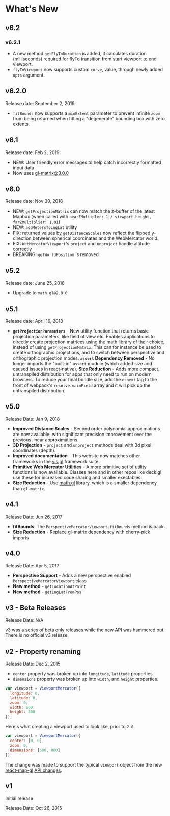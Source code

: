 # What's New

## v6.2

### v6.2.1

- A new method `getFlyToDuration` is added, it calculates duration (milliseconds) required for flyTo transition from start viewport to end viewport.
- `flyToViewport` now supports custom `curve`,  value, through newly added `opts` argument.

## v6.2.0

Release date: September 2, 2019

- `fitBounds` now supports a `minExtent` parameter to prevent infinite `zoom` from being returned when fitting a "degenerate" bounding box with zero extents.

## v6.1

Release date: Feb 2, 2019

- NEW: User friendly error messages to help catch incorrectly formatted input data
- Now uses gl-matrix@3.0.0

## v6.0

Release date: Nov 30, 2018

* NEW: `getProjectionMatrix` can now match the z-buffer of the latest Mapbox (when called with `nearZMultipler: 1 / viewport.height, farZMultiplier: 1.01`)
* NEW: `addMetersToLngLat` utility
* FIX: returned values by `getDistanceScales` now reflect the flipped y-direction between spherical coordinates and the WebMercator world.
* FIX: `WebMercatorViewport`'s `project` and `unproject` handle altitude correctly
* BREAKING: `getWorldPosition` is removed

## v5.2

Release date: June 25, 2018

* Upgrade to `math.gl@2.0.0`


## v5.1

Release date: April 16, 2018

* **`getProjectionParameters`** - New utility function that returns basic projection parameters, like field of view etc. Enables applications to directly create projection matrices using the math library of their choice, instead of using `getProjectionMatrix`. This can for instance be used to create orthographic projections, and to switch between perspective and orthographic projection modes.
**`assert` Dependency Removed** - No longer imports the "built-in" `assert` module (which added size and caused issues in react-native).
**Size Reduction** - Adds more compact, untranspiled distribution for apps that only need to run on modern browsers. To reduce your final bundle size, add the `esnext` tag to the front of webpack's `resolve.mainField` array and it will pick up the untranspiled distribution.


## v5.0

Release Date: Jan 9, 2018

- **Improved Distance Scales** - Second order polynomial approximations are now available, with significant precision improvement over the previous linear approximations.
- **3D Projection** - `project` and `unproject` methods deal with 3d pixel coordinates (depth).
- **Improved documentation** - This website now matches other frameworks in the [vis.gl](http://vis.gl) framework suite.
- **Primitive Web Mercator Utilities** - A more primitive set of utility functions is now available. Classes here and in other repos like deck.gl use these for increased code sharing and smaller exectables.
- **Size Reduction** - Use [math.gl](https://uber-web.github.io/math.gl/#/documentation/overview) library, which is a smaller dependency than `gl-matrix`.


## v4.1

Release Date: Jun 26, 2017

- **fitBounds**: The `PerspectiveMercatorViewport.fitBounds` method is back.
- **Size Reduction** - Replace gl-matrix dependency with cherry-pick imports


## v4.0

Release Date: Apr 5, 2017

* **Perspective Support** - Adds a new perspective enabled `PerspectiveMercatorViewport` class
* **New method** - `getLocationAtPoint`
* **New method** - `getLngLatFromPos`


## v3 - Beta Releases

Release Date: N/A

v3 was a series of beta only releases while the new API was hammered out. There is no official v3 release.


## v2 - Property renaming

Release Date: Dec 2, 2015

* `center` property was broken up into `longitude`, `latitude` properties.
* `dimensions` property was broken up into `width`, and `height` properties.

```js
var viewport = ViewportMercator({
  longitude: 0,
  latitude: 0,
  zoom: 0,
  width: 600,
  height: 800
});
```

Here's what creating a viewport used to look like, prior to `2.0`.

```js
var viewport = ViewportMercator({
  center: [0, 0],
  zoom: 0,
  dimensions: [600, 800]
});
```

The change was made to support the typical `viewport` object from the new [react-map-gl](github.com/uber/react-map-gl) [API changes](https://gist.github.com/vicapow/00017553e92f613d5361).

## v1

Initial release

Release Date: Oct 26, 2015
